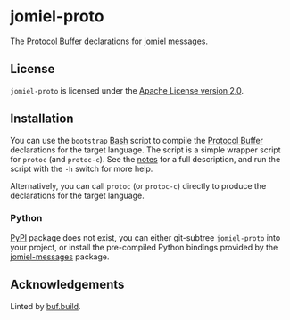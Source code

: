 # jomiel-proto

The [Protocol Buffer] declarations for [jomiel] messages.

## License

`jomiel-proto` is licensed under the [Apache License version
2.0][aplv2].

## Installation

You can use the `bootstrap` [Bash] script to compile the [Protocol
Buffer] declarations for the target language. The script is a simple
wrapper script for `protoc` (and `protoc-c`). See the [notes] for a full
description, and run the script with the `-h` switch for more help.

Alternatively, you can call `protoc` (or `protoc-c`) directly to produce
the declarations for the target language.

### Python

[PyPI] package does not exist, you can either git-subtree `jomiel-proto`
into your project, or install the pre-compiled Python bindings provided
by the [jomiel-messages] package.

## Acknowledgements

Linted by [buf.build].

[notes]: https://github.com/guendto/jomiel-proto/blob/master/bin/bootstrap#L13
[protocol buffer]: https://developers.google.com/protocol-buffers/
[jomiel-messages]: https://github.com/guendto/jomiel-messages
[aplv2]: https://www.tldrlegal.com/l/apache2
[buf.build]: https://github.com/bufbuild/buf
[jomiel]: https://github.com/guendto/jomiel/
[bash]: https://www.gnu.org/software/bash/
[pypi]: https://pypi.org
